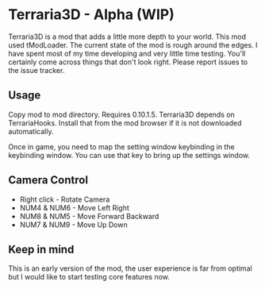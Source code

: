 # Terraria3D - Alpha (WIP)
Terraria3D is a mod that adds a little more depth to your world. This mod used tModLoader. The current state of the mod is rough around the edges. I have spent most of my time developing and very little time testing. You'll certainly come across things that don't look right. Please report issues to the issue tracker.
## Usage
Copy mod to mod directory. Requires 0.10.1.5. Terraria3D depends on TerrariaHooks. Install that from the mod browser if it is not downloaded automatically.

Once in game, you need to map the setting window keybinding in the keybinding window. You can use that key to bring up the settings window. 
## Camera Control
- Right click - Rotate Camera
- NUM4 & NUM6 - Move Left Right
- NUM8 & NUM5 - Move Forward Backward
- NUM7 & NUM9 - Move Up Down
## Keep in mind
This is an early version of the mod, the user experience is far from optimal but I would like to start testing core features now.
